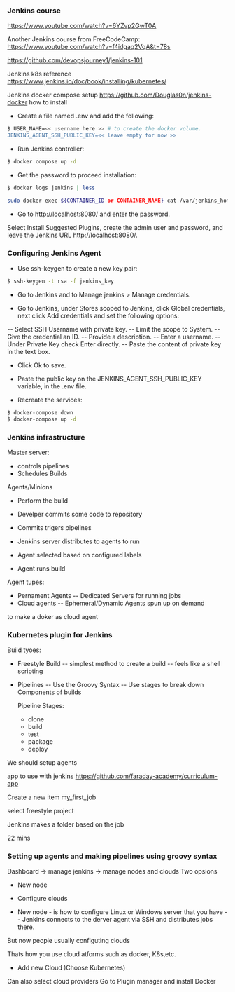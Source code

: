 ### Jenkins course 
https://www.youtube.com/watch?v=6YZvp2GwT0A 

Another Jenkins course from FreeCodeCamp:
https://www.youtube.com/watch?v=f4idgaq2VqA&t=78s

https://github.com/devopsjourney1/jenkins-101

Jenkins k8s reference 
https://www.jenkins.io/doc/book/installing/kubernetes/ 

Jenkins docker compose setup
https://github.com/Douglas0n/jenkins-docker 
how to install

- Create a file named .env and add the following:
```bash
$ USER_NAME=<< username here >> # to create the docker volume.
JENKINS_AGENT_SSH_PUBLIC_KEY=<< leave empty for now >>
```

- Run Jenkins controller:
```bash
$ docker compose up -d 
``` 

- Get the password to proceed installation: 
```bash
$ docker logs jenkins | less 

sudo docker exec ${CONTAINER_ID or CONTAINER_NAME} cat /var/jenkins_home/secrets/initialAdminPassword

```

- Go to http://localhost:8080/ and enter the password. 

Select Install Suggested Plugins, create the admin user and password, and leave the Jenkins URL http://localhost:8080/. 

### Configuring Jenkins Agent 

- Use ssh-keygen to create a new key pair: 
```bash
$ ssh-keygen -t rsa -f jenkins_key
``` 

- Go to Jenkins and to Manage jenkins > Manage credentials. 

- Go to Jenkins, under Stores scoped to Jenkins, click Global credentials, next click Add credentials and set the following options:

-- Select SSH Username with private key.
-- Limit the scope to System.
-- Give the credential an ID.
-- Provide a description.
-- Enter a username.
-- Under Private Key check Enter directly.
-- Paste the content of private key in the text box.

- Click Ok to save. 

- Paste the public key on the JENKINS_AGENT_SSH_PUBLIC_KEY variable, in the .env file. 

- Recreate the services:


```bash
$ docker-compose down
$ docker-compose up -d
``` 


### Jenkins infrastructure 

Master server:
- controls pipelines 
- Schedules Builds 

Agents/Minions 
- Perform the build 


- Develper commits some code to repository
- Commits trigers pipelines 
- Jenkins server distributes to agents to run 
- Agent selected based on configured labels
- Agent runs build 

Agent tupes:
- Pernament Agents 
  -- Dedicated Servers for running jobs 
- Cloud agents
  -- Ephemeral/Dynamic Agents spun up on demand 

to make a doker as cloud agent 

### Kubernetes plugin for Jenkins 

Build tyoes:
- Freestyle Build
  -- simplest method to create a build
  -- feels like a shell scripting
- Pipelines 
  -- Use the Groovy Syntax 
  -- Use stages to break down Components of builds 

  
  Pipeline Stages:
  - clone
  - build
  - test
  - package
  - deploy


We should setup agents 

app to use with jenkins 
https://github.com/faraday-academy/curriculum-app


Create a new item 
my_first_job 

select freestyle project

Jenkins makes a folder based on the job 

22 mins

### Setting up agents and making pipelines using groovy syntax 

Dashboard -> manage jenkins -> manage nodes and clouds 
Two opsions
- New node
- Configure clouds  

- New node - is how to configure Linux or Windows server that you have 
-- Jenkins connects to the derver agent via SSH and distributes jobs there. 

But now people usually configuting clouds 

Thats how you use cloud atforms such as docker, K8s,etc.

- Add new Cloud )Choose Kubernetes) 

Can also select cloud providers 
Go to Plugin manager and install Docker 

